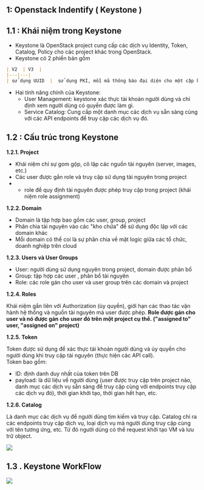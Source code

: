 
## 1: Openstack Indentify ( Keystone ) 

## 1.1 : Khái niệm trong Keystone
  
- Keystone là OpenStack project cung cấp các dịch vụ Identity, Token, Catalog, Policy cho các project khác trong OpenStack. 
- Keystone có 2 phiển bản gồm
```markdown
| V2  | V3  |
|---|---|
| sử dụng UUID  |  sử dụng PKI, mỗi mã thông báo đại diện cho một cặp khóa mở và đóng để xác minh chéo và xác thực.  | 
```

- Hai tính năng chính của Keystone:
	-   User Management: keystone xác thực tài khoản người dùng và chỉ định xem người dùng có quyền được làm gì.
	-   Service Catalog: Cung cấp một danh mục các dịch vụ sẵn sàng cùng với các API endpoints để truy cập các dịch vụ đó.


## 1.2 : Cấu trúc trong Keystone

**1.2.1. Project**

-   Khái niệm chỉ sự gom gộp, cô lập các nguồn tài nguyên (server, images, etc.)
-  Các user được gắn role và truy cập sử dụng tài nguyên trong project
-   -   role để quy định tài nguyên được phép truy cập trong project (khái niệm role assignment)

**1.2.2. Domain**
   -   Domain là tập hợp bao gồm các user, group, project
   -   Phân chia tài nguyên vào các "kho chứa" để sử dụng độc lập với các domain khác
   -   Mỗi domain có thể coi là sự phân chia về mặt logic giữa các tổ chức, doanh nghiệp trên cloud

**1.2.3. Users và User Groups**

-   User: người dùng sử dụng nguyên trong project, domain được phân bổ
-   Group: tập hợp các user , phân bổ tài nguyên
-   Role: các role gán cho user và user group trên các domain và project 

**1.2.4. Roles**

Khái niệm gắn liên với Authorization (ủy quyền), giới hạn các thao tác vận hành hệ thống và nguồn tài nguyên mà user được phép.  **Role được gán cho user và nó được gán cho user đó trên một project cụ thể. ("assigned to" user, "assigned on" project)**

**1.2.5. Token**

Token được sử dụng để xác thực tài khoản người dùng và ủy quyền cho người dùng khi truy cập tài nguyên (thực hiện các API call).  
Token bao gồm:
-   ID: định danh duy nhất của token trên DB
-   payload: là dữ liệu về người dùng (user được truy cập trên project nào, danh mục các dịch vụ sẵn sàng để truy cập cùng với endpoints truy cập các dịch vụ đó), thời gian khởi tạo, thời gian hết hạn, etc.

**1.2.6. Catalog**  

Là danh mục các dịch vụ để người dùng tìm kiếm và truy cập. Catalog chỉ ra các endpoints truy cập dịch vụ, loại dịch vụ mà người dùng truy cập cùng với tên tương ứng, etc. Từ đó người dùng có thể request khởi tạo VM và lưu trữ object.



![](https://camo.githubusercontent.com/8a5debcf7776f4c94a8c119510ab8f74b325be3c/687474703a2f2f312e62702e626c6f6773706f742e636f6d2f2d424c456c53354c487262492f5646634f774b714e3750492f41414141414141414150772f734f692d686a34474a2d512f73313630302f6b657973746f6e655f6261636b656e64732e706e67)


## 1.3 . Keystone WorkFlow

![](https://camo.githubusercontent.com/df9544d836ef42aec47fe777b7427680d7eb4453/687474703a2f2f692e696d6775722e636f6d2f566148594834382e706e67)
